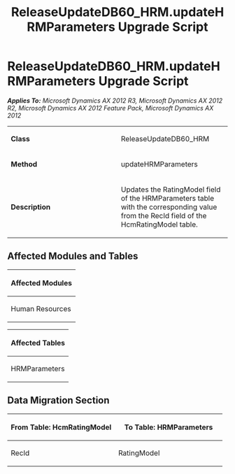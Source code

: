 ﻿---
title: ReleaseUpdateDB60_HRM.updateHRMParameters Upgrade Script
TOCTitle: ReleaseUpdateDB60_HRM.updateHRMParameters Upgrade Script
ms:assetid: 049607ba-c924-4af7-7614-3f1bba959a04
ms:mtpsurl: https://msdn.microsoft.com/en-us/library/JJ684699(v=AX.60)
ms:contentKeyID: 49706388
ms.date: 05/18/2015
mtps_version: v=AX.60
---

# ReleaseUpdateDB60\_HRM.updateHRMParameters Upgrade Script 


_**Applies To:** Microsoft Dynamics AX 2012 R3, Microsoft Dynamics AX 2012 R2, Microsoft Dynamics AX 2012 Feature Pack, Microsoft Dynamics AX 2012_

<table>
<colgroup>
<col style="width: 50%" />
<col style="width: 50%" />
</colgroup>
<tbody>
<tr class="odd">
<td><p><strong>Class</strong></p></td>
<td><p>ReleaseUpdateDB60_HRM</p></td>
</tr>
<tr class="even">
<td><p><strong>Method</strong></p></td>
<td><p>updateHRMParameters</p></td>
</tr>
<tr class="odd">
<td><p><strong>Description</strong></p></td>
<td><p>Updates the RatingModel field of the HRMParameters table with the corresponding value from the RecId field of the HcmRatingModel table.</p></td>
</tr>
</tbody>
</table>


## Affected Modules and Tables

<table>
<colgroup>
<col style="width: 100%" />
</colgroup>
<thead>
<tr class="header">
<th><p>Affected Modules</p></th>
</tr>
</thead>
<tbody>
<tr class="odd">
<td><p>Human Resources</p></td>
</tr>
</tbody>
</table>


<table>
<colgroup>
<col style="width: 100%" />
</colgroup>
<thead>
<tr class="header">
<th><p>Affected Tables</p></th>
</tr>
</thead>
<tbody>
<tr class="odd">
<td><p>HRMParameters</p></td>
</tr>
</tbody>
</table>


## Data Migration Section

<table>
<colgroup>
<col style="width: 50%" />
<col style="width: 50%" />
</colgroup>
<thead>
<tr class="header">
<th><p>From Table: HcmRatingModel</p></th>
<th><p>To Table: HRMParameters</p></th>
</tr>
</thead>
<tbody>
<tr class="odd">
<td><p>RecId</p></td>
<td><p>RatingModel</p></td>
</tr>
</tbody>
</table>

  


